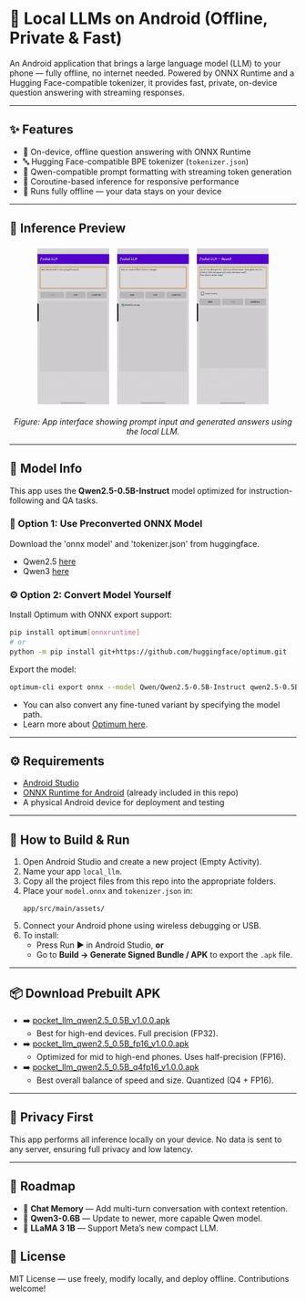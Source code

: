 
# 🤖 Local LLMs on Android (Offline, Private & Fast)

An Android application that brings a large language model (LLM) to your phone — fully offline, no internet needed. Powered by ONNX Runtime and a Hugging Face-compatible tokenizer, it provides fast, private, on-device question answering with streaming responses.

---

## ✨ Features

- 📱 On-device, offline question answering with ONNX Runtime
- 🔤 Hugging Face-compatible BPE tokenizer (`tokenizer.json`)
- 🧠 Qwen-compatible prompt formatting with streaming token generation
- 🚀 Coroutine-based inference for responsive performance
- 🔐 Runs fully offline — your data stays on your device

---

## 📸 Inference Preview

<p align="center">
  <img src="data/Demo.gif" alt="Model Output 2" width="25%" style="margin: 1%"/>
  <img src="data/Demo2.gif" alt="Input Prompt" width="25%" style="margin: 1%"/>
  <img src="data/Qwen3demo.gif" alt="Input Prompt" width="25%" style="margin: 1%"/>
  </p>

<p align="center">
  <em>Figure: App interface showing prompt input and generated answers using the local LLM.</em>
</p>

---

## 🧠 Model Info

This app uses the **Qwen2.5-0.5B-Instruct** model optimized for instruction-following and QA tasks.

### 🔁 Option 1: Use Preconverted ONNX Model
Download the 'onnx model' and 'tokenizer.json' from huggingface.
- Qwen2.5 [here](https://huggingface.co/onnx-community/Qwen2.5-0.5B-Instruct)
- Qwen3 [here](https://huggingface.co/onnx-community/Qwen3-0.6B-ONNX)
### ⚙️ Option 2: Convert Model Yourself

Install Optimum with ONNX export support:

```bash
pip install optimum[onnxruntime]
# or
python -m pip install git+https://github.com/huggingface/optimum.git
```

Export the model:

```bash
optimum-cli export onnx --model Qwen/Qwen2.5-0.5B-Instruct qwen2.5-0.5B-onnx/
```

- You can also convert any fine-tuned variant by specifying the model path.
- Learn more about [Optimum here](https://huggingface.co/docs/optimum/main/en/index).

---

## ⚙️ Requirements

- [Android Studio](https://developer.android.com/studio)
- [ONNX Runtime for Android](https://github.com/microsoft/onnxruntime-genai/releases) (already included in this repo)
- A physical Android device for deployment and testing

---

## 📲 How to Build & Run

1. Open Android Studio and create a new project (Empty Activity).
2. Name your app `local_llm`.
3. Copy all the project files from this repo into the appropriate folders.
4. Place your `model.onnx` and `tokenizer.json` in:
   ```
   app/src/main/assets/
   ```
5. Connect your Android phone using wireless debugging or USB.
6. To install:
   - Press Run ▶️ in Android Studio, **or**
   - Go to **Build → Generate Signed Bundle / APK** to export the `.apk` file.

---

## 📦 Download Prebuilt APK

- ➡️ [pocket_llm_qwen2.5_0.5B_v1.0.0.apk](https://github.com/dineshsoudagar/Local-LLM-On-Andriod-Qwen-QA/releases/download/v1.0.0/pocket_llm_qwen2.5_0.5B_v1.0.0.apk)
  - Best for high-end devices. Full precision (FP32).
- ➡️ [pocket_llm_qwen2.5_0.5B_fp16_v1.0.0.apk](https://github.com/dineshsoudagar/Local-LLM-On-Andriod-Qwen-QA/releases/download/v1.0.0/pocket_llm_qwen2.5_0.5B_fp16_v1.0.0.apk)
  - Optimized for mid to high-end phones. Uses half-precision (FP16).
- ➡️ [pocket_llm_qwen2.5_0.5B_q4fp16_v1.0.0.apk](https://github.com/dineshsoudagar/Local-LLM-On-Andriod-Qwen-QA/releases/download/v1.0.0/pocket_llm_qwen2.5_0.5B_q4fp16_v1.0.0.apk)
  - Best overall balance of speed and size. Quantized (Q4 + FP16).
---

## 🔐 Privacy First

This app performs all inference locally on your device. No data is sent to any server, ensuring full privacy and low latency.

---

## 🔮 Roadmap

- 🔁 **Chat Memory** — Add multi-turn conversation with context retention.
- 🧠 **Qwen3-0.6B** — Update to newer, more capable Qwen model.
- 🦙 **LLaMA 3 1B** — Support Meta’s new compact LLM.

## 📄 License

MIT License — use freely, modify locally, and deploy offline. Contributions welcome!
